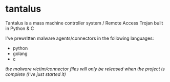 # tantalus
Tantalus is a mass machine controller system / Remote Access Trojan built in Python &amp; C

I've prewritten malware agents/connectors in the following languages:
  - python
  - golang
  - c

*the malware victim/connector files will only be released when the project is complete (i've just started it)*

